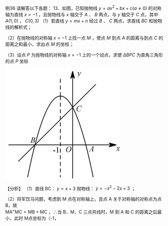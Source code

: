 例36 请解答以下各题： 13．如图，已知抛物线 $y = a x ^ { 2 } + b x + c ( a \neq 0 )$ 的对称轴为直线 $x = - 1$ ，且抛物线与 $x$ 轴交于 $A$ 、 $B$ 两点，与 $y$ 轴交于 $C$ 点，其中 $A ( 1 , 0 )$ ， $C ( 0 , 3 )$
（1）若直线 $y = m x + n$ 经过 $B$ 、 $C$ 两点，求直线 $B C$ 和抛物线的解析式；

（2）在抛物线的对称轴 $x = - 1$ 上找一点 $M$ ，使点 $M$ 到点 $A$ 的距离与到点 $C$ 的距离之和最小，求出点 $M$ 的坐标；

（3）设点 $P$ 为抛物线的对称轴 $x = - 1$ 上的一个动点，求使 $\Delta B P C$ 为直角三角形的点 $P$ 坐标

![](<../../qs_image_DB/专题3-2_一网打尽14类·二次函数的存在性问题（解析版）_/56d0b1d7620482140d38e2f4b85bfa6047669ee642deef1a88c8aa371c9fa52c.jpg>)

【分析】
（1）直线 BC： $y = x + 3$ 抛物线： $y = - x ^ { 2 } - 2 x + 3$ ；

（2）将军饮马问题，考虑到 M 点在对称轴上，且点 A 关于对称轴的对称点为点 B，故  
$\mathrm { M A ^ { + } M C = M B + M C }$ ，∴当 B、M、C 三点共线时，M 到 A 和 C 的距离之后最小，此时 M点坐标为（-1，  
